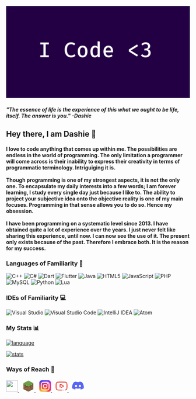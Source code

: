 <body>
    <img src="img/banner.png" />
<h4>
    <b>
        <i>
        "The essence of life is the experience of this what we ought to be life, itself. The answer is you." -Dashie
        </i>
    </b>
</h4>
    <h2>
        <b> 
            Hey there, I am Dashie 👋
        </b>
    </h2>
<h4>
    I love to code anything that comes up within me. The possibilities are endless in the world of programming. The only limitation a programmer will come across is their inability to express their creativity in terms of programmatic terminology. Intriguiging it is. 
    </br></br>
    Though programming is one of my strongest aspects, it is not the only one. To encapsulate my daily interests into a few words; I am forever learning, I study every single day just because I like to. The ability to project your subjective idea onto the objective reality is one of my main focuses. Programming in that sense allows you to do so. Hence my obsession. 
    </br></br>
    I have been programming on a systematic level since 2013. I have obtained quite a lot of experience over the years. I just never felt like sharing this experience, until now. I can now see the use of it. The present only exists because of the past. Therefore I embrace both. It is the reason for my success.
</h4>
<h3>
    <b>
        Languages of Familiarity 🍄
    </b>
</h3>

![C++](https://img.shields.io/badge/c++-%2300599C.svg?style=for-the-badge&logo=c%2B%2B&logoColor=white)
![C#](https://img.shields.io/badge/c%23-%23239120.svg?style=for-the-badge&logo=c-sharp&logoColor=white)
![Dart](https://img.shields.io/badge/dart-%230175C2.svg?style=for-the-badge&logo=dart&logoColor=white)
![Flutter](https://img.shields.io/badge/Flutter-%2302569B.svg?style=for-the-badge&logo=Flutter&logoColor=white)
![Java](https://img.shields.io/badge/java-%23ED8B00.svg?style=for-the-badge&logo=java&logoColor=white)
![HTML5](https://img.shields.io/badge/html5-%23E34F26.svg?style=for-the-badge&logo=html5&logoColor=white)
![JavaScript](https://img.shields.io/badge/javascript-%23323330.svg?style=for-the-badge&logo=javascript&logoColor=%23F7DF1E)
![PHP](https://img.shields.io/badge/php-%23777BB4.svg?style=for-the-badge&logo=php&logoColor=white)
![MySQL](https://img.shields.io/badge/mysql-%2300f.svg?style=for-the-badge&logo=mysql&logoColor=white)
![Python](https://img.shields.io/badge/python-3670A0?style=for-the-badge&logo=python&logoColor=ffdd54)
![Lua](https://img.shields.io/badge/lua-%232C2D72.svg?style=for-the-badge&logo=lua&logoColor=white)

<h3>
    <b>
        IDEs of Familiarity 💻
    </b>
</h3>

![Visual Studio](https://img.shields.io/badge/Visual%20Studio-5C2D91.svg?style=for-the-badge&logo=visual-studio&logoColor=white)
![Visual Studio Code](https://img.shields.io/badge/Visual%20Studio%20Code-0078d7.svg?style=for-the-badge&logo=visual-studio-code&logoColor=white)
![IntelliJ IDEA](https://img.shields.io/badge/IntelliJIDEA-000000.svg?style=for-the-badge&logo=intellij-idea&logoColor=white)
![Atom](https://img.shields.io/badge/Atom-%2366595C.svg?style=for-the-badge&logo=atom&logoColor=white)

<h3>
    <b> 
        My Stats 📊 
    </b>
</h3>

[![language](https://github-readme-stats.vercel.app/api/top-langs/?username=VoyantCoder&count_private=true)](https://github.com/Voyantcoder)

[![stats](https://github-readme-stats.vercel.app/api?username=VoyantCoder&count_private=true)](https://github.com/VoyantCoder)

<h3>
    <b> 
        Ways of Reach 📝 
    </b>
</h3>
    <h4>
        <a href="https://pugpawz.com/">
            <img src="img/pugpawz.ico" width=32 height=32 />
        </a>
        <a style="padding: 10px" href="https://www.spigotmc.org/resources/authors/kvinnekraft.864628/">
            <img src="img/spigotmc.png" width=32 height=32 />
        </a>
        <a href="https://instagram.com/Lunarilicious">
            <img src="img/instagram.png" width=32 height=32 />
        </a>
        <a style="padding: 10px" href="https://www.youtube.com/channel/UCODilr1GUANP7i1TvEkjsAQ">
            <img src="img/youtube.svg" width=32 height=32 />
        </a>
        <a href="img/discord.png">
            <img src="img/discord.png" width=32 height=32 />
        </a>
    </h4>
</body>